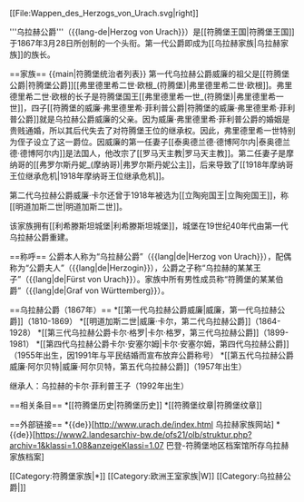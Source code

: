 [[File:Wappen_des_Herzogs_von_Urach.svg|right]]

'''乌拉赫公爵'''（{{lang-de|Herzog von Urach}}）是[[符腾堡王国|符腾堡王国]]于1867年3月28日所创制的一个头衔。第一代公爵即成为[[乌拉赫家族|乌拉赫家族]]的族长。

==家族==
{{main|符腾堡统治者列表}}
第一代乌拉赫公爵威廉的祖父是[[符腾堡公爵|符腾堡公爵]][[弗里德里希二世·欧根_(符腾堡)|弗里德里希二世·欧根]]。弗里德里希二世·欧根的长子是符腾堡国王[[弗里德里希一世_(符腾堡)|弗里德里希一世]]，四子[[符腾堡的威廉·弗里德里希·菲利普公爵|符腾堡的威廉·弗里德里希·菲利普公爵]]就是乌拉赫公爵威廉的父亲。因为威廉·弗里德里希·菲利普公爵的婚姻是贵贱通婚，所以其后代失去了对符腾堡王位的继承权。因此，弗里德里希一世特别为侄子设立了这一爵位。因威廉的第一任妻子[[泰奥德兰德·德博阿尔内|泰奥德兰德·德博阿尔内]]是法国人，他改宗了[[罗马天主教|罗马天主教]]。第二任妻子是摩纳哥的[[弗罗尔斯丹妮_(摩纳哥)|弗罗尔斯丹妮公主]]，后来导致了[[1918年摩纳哥王位继承危机|1918年摩纳哥王位继承危机]]。

第二代乌拉赫公爵威廉·卡尔还曾于1918年被选为[[立陶宛国王|立陶宛国王]]，称[[明道加斯二世|明道加斯二世]]。

该家族拥有[[利希滕斯坦城堡|利希滕斯坦城堡]]，城堡在19世纪40年代由第一代乌拉赫公爵重建。

==称呼==
公爵本人称为“乌拉赫公爵”（{{lang|de|Herzog von Urach}}），配偶称为“公爵夫人”（{{lang|de|Herzogin}}），公爵之子称“乌拉赫的某某王子”（{{lang|de|Fürst von Urach}}）。家族中所有男性成员称“符腾堡的某某伯爵”（{{lang|de|Graf von Württemberg}}）。

==乌拉赫公爵（1867年）==
*[[第一代乌拉赫公爵威廉|威廉，第一代乌拉赫公爵]]（1810-1869）
*[[明道加斯二世|威廉·卡尔，第二代乌拉赫公爵]]（1864-1928）
*[[第三代乌拉赫公爵卡尔·格罗|卡尔·格罗，第三代乌拉赫公爵]]（1899-1981）
*[[第四代乌拉赫公爵卡尔·安塞尔姆|卡尔·安塞尔姆，第四代乌拉赫公爵]]（1955年出生，因1991年与平民结婚而宣布放弃公爵称号）
*[[第五代乌拉赫公爵威廉·阿尔贝特|威廉·阿尔贝特，第五代乌拉赫公爵]]（1957年出生）

继承人：乌拉赫的卡尔·菲利普王子（1992年出生）

==相关条目==
*[[符腾堡历史|符腾堡历史]]
*[[符腾堡纹章|符腾堡纹章]]

==外部链接==
*{{de}}[http://www.urach.de/index.html 乌拉赫家族网站]
*{{de}}[https://www2.landesarchiv-bw.de/ofs21/olb/struktur.php?archiv=1&klassi=1.08&anzeigeKlassi=1.07 巴登-符腾堡地区档案馆所存乌拉赫家族档案]

[[Category:符腾堡家族|*]]
[[Category:欧洲王室家族|W]]
[[Category:乌拉赫公爵|]]
